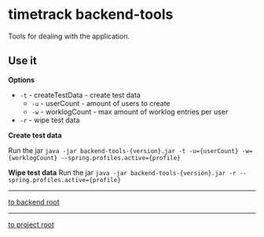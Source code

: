 # timetrack backend-tools
Tools for dealing with the application.


## Use it
**Options**

* `-t` - createTestData - create test data 
  * `-u` - userCount - amount of users to create
  * `-w` - worklogCount - max amount of worklog entries per user
* `-r` - wipe test data


**Create test data**

Run the jar `java -jar backend-tools-{version}.jar -t -u={userCount} -w={worklogCount} --spring.profiles.active={profile}`


**Wipe test data**
Run the jar `java -jar backend-tools-{version}.jar -r --spring.profiles.active={profile}`


---
[to backend root](/backend)


---
[to project root](https://github.com/dwalldorf/timetrack)